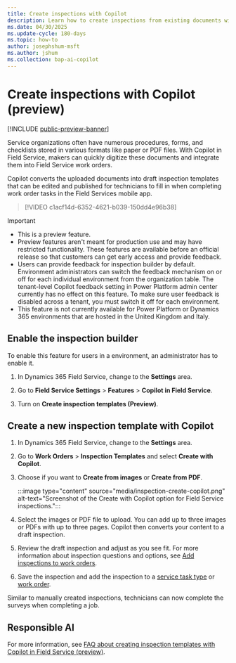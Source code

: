 ```yaml
---
title: Create inspections with Copilot
description: Learn how to create inspections from existing documents with Copilot in Dynamics 365 Field Service.
ms.date: 04/30/2025
ms.update-cycle: 180-days
ms.topic: how-to
author: josephshum-msft
ms.author: jshum
ms.collection: bap-ai-copilot
---
```


# Create inspections with Copilot (preview)

[!INCLUDE [public-preview-banner](../includes/public-preview-banner.md)]

Service organizations often have numerous procedures, forms, and checklists stored in various formats like paper or PDF files. With Copilot in Field Service, makers can quickly digitize these documents and integrate them into Field Service work orders.

Copilot converts the uploaded documents into draft inspection templates that can be edited and published for technicians to fill in when completing work order tasks in the Field Services mobile app.

> [!VIDEO c1acf14d-6352-4621-b039-150dd4e96b38]

> [!IMPORTANT]
>
> - This is a preview feature.
> - Preview features aren't meant for production use and may have restricted functionality. These features are available before an official release so that customers can get early access and provide feedback.
> - Users can provide feedback for inspection builder by default. Environment administrators can switch the feedback mechanism on or off for each individual environment from the organization table. The tenant-level Copilot feedback setting in Power Platform admin center currently has no effect on this feature. To make sure user feedback is disabled across a tenant, you must switch it off for each environment.
> - This feature is not currently available for Power Platform or Dynamics 365 environments that are hosted in the United Kingdom and Italy.

## Enable the inspection builder

To enable this feature for users in a environment, an administrator has to enable it.

1. In Dynamics 365 Field Service, change to the **Settings** area.

1. Go to **Field Service Settings** > **Features** > **Copilot in Field Service**.

1. Turn on  **Create inspection templates (Preview)**.

## Create a new inspection template with Copilot

1. In Dynamics 365 Field Service, change to the **Settings** area.

1. Go to **Work Orders** > **Inspection Templates** and select **Create with Copilot**.

1. Choose if you want to **Create from images** or **Create from PDF**.

   :::image type="content" source="media/inspection-create-copilot.png" alt-text="Screenshot of the Create with Copilot option for Field Service inspections.":::

1. Select the images or PDF file to upload. You can add up to three images or PDFs with up to three pages. Copilot then converts your content to a draft inspection.

1. Review the draft inspection and adjust as you see fit. For more information about inspection questions and options, see [Add inspections to work orders](inspections.md).

1. Save the inspection and add the inspection to a [service task type](inspections.md#associate-the-inspection-to-a-service-task-type) or [work order](inspections.md#add-the-inspection-to-a-work-order).

Similar to manually created inspections, technicians can now complete the surveys when completing a job.

## Responsible AI

For more information, see [FAQ about creating inspection templates with Copilot in Field Service (preview)](faqs-inspection-designer.md).
